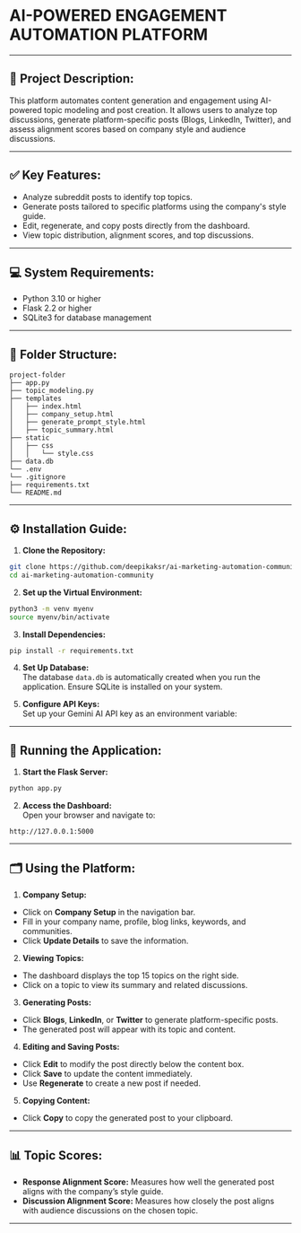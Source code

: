 
# **AI-POWERED ENGAGEMENT AUTOMATION PLATFORM**  

---

## 📝 **Project Description:**  
This platform automates content generation and engagement using AI-powered topic modeling and post creation. It allows users to analyze top discussions, generate platform-specific posts (Blogs, LinkedIn, Twitter), and assess alignment scores based on company style and audience discussions.

---

## ✅ **Key Features:**  
- Analyze subreddit posts to identify top topics.  
- Generate posts tailored to specific platforms using the company's style guide.  
- Edit, regenerate, and copy posts directly from the dashboard.  
- View topic distribution, alignment scores, and top discussions.  

---

## 💻 **System Requirements:**  
- Python 3.10 or higher  
- Flask 2.2 or higher  
- SQLite3 for database management  

---

## 📂 **Folder Structure:**  
```
project-folder
├── app.py
├── topic_modeling.py
├── templates
│   ├── index.html
│   ├── company_setup.html
│   ├── generate_prompt_style.html
│   ├── topic_summary.html
├── static
│   ├── css
│   │   └── style.css
├── data.db
└── .env
└── .gitignore
├── requirements.txt
└── README.md
```

---

## ⚙️ **Installation Guide:**  

1. **Clone the Repository:**  
```bash
git clone https://github.com/deepikaksr/ai-marketing-automation-community.git
cd ai-marketing-automation-community
```

2. **Set up the Virtual Environment:**  
```bash
python3 -m venv myenv
source myenv/bin/activate 
```

3. **Install Dependencies:**  
```bash
pip install -r requirements.txt
```

4. **Set Up Database:**  
The database `data.db` is automatically created when you run the application. Ensure SQLite is installed on your system.  

5. **Configure API Keys:**  
Set up your Gemini AI API key as an environment variable:  

---

## 🚀 **Running the Application:**  

1. **Start the Flask Server:**  
```bash
python app.py
```

2. **Access the Dashboard:**  
Open your browser and navigate to:  
```
http://127.0.0.1:5000
```

---

## 🗂 **Using the Platform:**  

1. **Company Setup:**  
- Click on **Company Setup** in the navigation bar.  
- Fill in your company name, profile, blog links, keywords, and communities.  
- Click **Update Details** to save the information.  

2. **Viewing Topics:**  
- The dashboard displays the top 15 topics on the right side.  
- Click on a topic to view its summary and related discussions.  

3. **Generating Posts:**  
- Click **Blogs**, **LinkedIn**, or **Twitter** to generate platform-specific posts.  
- The generated post will appear with its topic and content.  

4. **Editing and Saving Posts:**  
- Click **Edit** to modify the post directly below the content box.  
- Click **Save** to update the content immediately.  
- Use **Regenerate** to create a new post if needed.  

5. **Copying Content:**  
- Click **Copy** to copy the generated post to your clipboard.  

---

## 📊 **Topic Scores:**  
- **Response Alignment Score:** Measures how well the generated post aligns with the company’s style guide.  
- **Discussion Alignment Score:** Measures how closely the post aligns with audience discussions on the chosen topic.  

---
